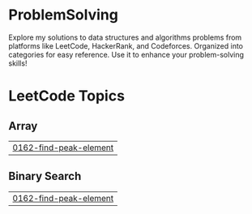 # ProblemSolving
Explore my solutions to data structures and algorithms problems from platforms like LeetCode, HackerRank, and Codeforces. Organized into categories for easy reference. Use it to enhance your problem-solving skills!

<!---LeetCode Topics Start-->
# LeetCode Topics
## Array
|  |
| ------- |
| [0162-find-peak-element](https://github.com/dhirajkrdubey/ProblemSolving/tree/master/0162-find-peak-element) |
## Binary Search
|  |
| ------- |
| [0162-find-peak-element](https://github.com/dhirajkrdubey/ProblemSolving/tree/master/0162-find-peak-element) |
<!---LeetCode Topics End-->